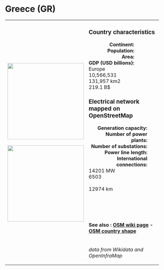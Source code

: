 # Greece (GR)

<table width="90%">
<tr>
<td>
<img src="https://upload.wikimedia.org/wikipedia/commons/5/5c/Flag_of_Greece.svg" width="250">
<br><br>
<img src="https://upload.wikimedia.org/wikipedia/commons/1/19/Greece_on_the_globe_%28Europe_centered%29.svg" width="250"></td>
<td>
<h3>Country characteristics</h3>
<div style="display: inline-block;text-align:right;margin-right:30px;font-weight: bold;">
Continent:<br>Population:<br>Area:<br>GDP (USD billions):
</div>
<div style="display: inline-block;">
Europe<br>10,566,531<br>131,957 km2<br>219.1 B$
</div>
<h3>Electrical network mapped on OpenStreetMap</h3>
<div style="display: inline-block;text-align:right;margin-right:30px;font-weight: bold;">Generation capacity:<br>
Number of power plants:<br>
Number of substations:<br>
Power line length:<br>
International connections:<br>
</div>
<div style="display: inline-block;">14201 MW<br>
6503<br>
<br>
12974 km<br>
<br>
</div>

<br><br><h4>See also :
<a href="https://wiki.openstreetmap.org/wiki/Power_networks/Greece" target="_blank">OSM wiki page</a> -
<a href="https://openstreetmap.org/relation/192307" target="_blank">OSM country shape</a>
</h4>

<br><i>data from Wikidata and OpenInfraMap</i>
</td>
</tr>
</table>





